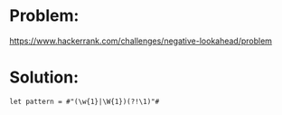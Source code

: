 # Problem: 

https://www.hackerrank.com/challenges/negative-lookahead/problem

# Solution:

```
let pattern = #"(\w{1}|\W{1})(?!\1)"#
```
